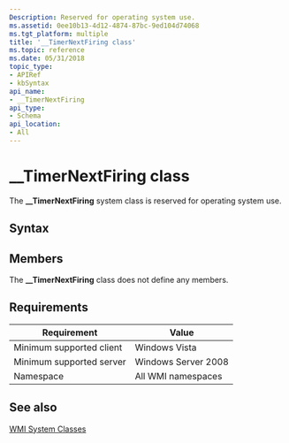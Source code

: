 ```yaml
---
Description: Reserved for operating system use.
ms.assetid: 0ee10b13-4d12-4874-87bc-9ed104d74068
ms.tgt_platform: multiple
title: '__TimerNextFiring class'
ms.topic: reference
ms.date: 05/31/2018
topic_type: 
- APIRef
- kbSyntax
api_name: 
- __TimerNextFiring
api_type: 
- Schema
api_location: 
- All
---
```


# \_\_TimerNextFiring class

The **\_\_TimerNextFiring** system class is reserved for operating system use.

## Syntax

## Members

The **\_\_TimerNextFiring** class does not define any members.

## Requirements



| Requirement | Value |
|-------------------------------------|--------------------------------|
| Minimum supported client<br/> | Windows Vista<br/>       |
| Minimum supported server<br/> | Windows Server 2008<br/> |
| Namespace<br/>                | All WMI namespaces<br/>  |



## See also

<dl> <dt>

[WMI System Classes](wmi-system-classes.md)
</dt> </dl>

 

 





